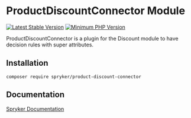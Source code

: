 # ProductDiscountConnector Module
[![Latest Stable Version](https://poser.pugx.org/spryker/product-discount-connector/v/stable.svg)](https://packagist.org/packages/spryker/product-discount-connector)
[![Minimum PHP Version](https://img.shields.io/badge/php-%3E%3D%208.1-8892BF.svg)](https://php.net/)

ProductDiscountConnector is a plugin for the Discount module to have decision rules with super attributes.

## Installation

```
composer require spryker/product-discount-connector
```

## Documentation

[Spryker Documentation](https://docs.spryker.com)

